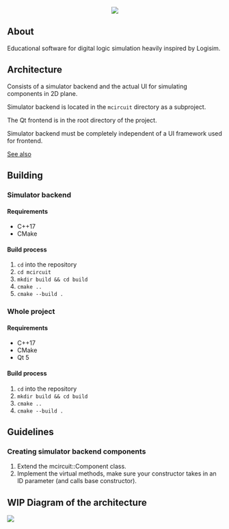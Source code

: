 <p align="center"> 
<img src="https://i.nuuls.com/hWIoU.png">
</p>

## About
Educational software for digital logic simulation heavily inspired by Logisim.

## Architecture
Consists of a simulator backend and the actual UI for simulating components in 2D plane.

Simulator backend is located in the `mcircuit` directory as a subproject.

The Qt frontend is in the root directory of the project.

Simulator backend must be completely independent of a UI framework used for frontend.

[See also](#wip-diagram-of-the-architecture)

## Building
### Simulator backend
#### Requirements
- C++17
- CMake
#### Build process
1. `cd` into the repository
2. `cd mcircuit`
2. `mkdir build && cd build`
3. `cmake ..`
4. `cmake --build .`

### Whole project
#### Requirements
- C++17
- CMake
- Qt 5
#### Build process
1. `cd` into the repository
2. `mkdir build && cd build`
3. `cmake ..`
4. `cmake --build .`

## Guidelines
### Creating simulator backend components
1. Extend the mcircuit::Component class.
2. Implement the virtual methods, make sure your constructor takes in an ID parameter (and calls base constructor).

## WIP Diagram of the architecture
![](https://i.nuuls.com/Tjc6k.png)
